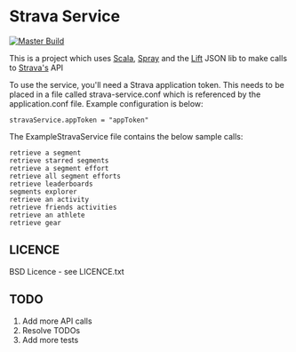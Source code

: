 Strava Service
===============

[![Master Build](https://travis-ci.org/city81/strava-service.svg?branch=master)](https://travis-ci.org/city81/strava-service)

This is a project which uses [Scala][scala], [Spray][spray] and the [Lift][lift] JSON lib to make calls to [Strava's][strava] API

To use the service, you'll need a Strava application token. This needs to be placed in a file called strava-service.conf which is referenced by the application.conf file. Example configuration is below:

    stravaService.appToken = "appToken"

The ExampleStravaService file contains the below sample calls:

    retrieve a segment
    retrieve starred segments
    retrieve a segment effort
    retrieve all segment efforts
    retrieve leaderboards
    segments explorer
    retrieve an activity
    retrieve friends activities
    retrieve an athlete
    retrieve gear


LICENCE
-------

BSD Licence - see LICENCE.txt


TODO
----

1. Add more API calls
2. Resolve TODOs
3. Add more tests

[scala]: http://www.scala-lang.org/ "Scala Language"
[spray]: http://spray.io/ "Spray"
[lift]: https://github.com/lift/lift/tree/master/framework/lift-base/lift-json/
[strava]: https://www.strava.com/